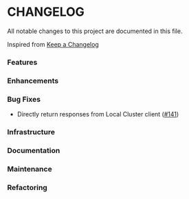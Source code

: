 # CHANGELOG
All notable changes to this project are documented in this file.

Inspired from [Keep a Changelog](https://keepachangelog.com/en/1.1.0/)

### Features
### Enhancements
### Bug Fixes
- Directly return responses from Local Cluster client ([#141](https://github.com/opensearch-project/opensearch-remote-metadata-sdk/pull/141))

### Infrastructure
### Documentation
### Maintenance
### Refactoring
